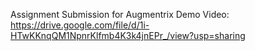 Assignment Submission for Augmentrix
Demo Video: https://drive.google.com/file/d/1i-HTwKKnqQM1NpnrKlfmb4K3k4jnEPr_/view?usp=sharing
